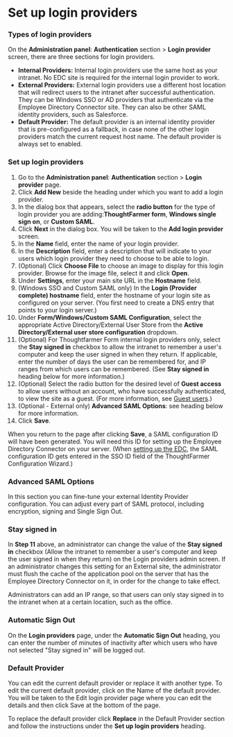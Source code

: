 # Set up login providers

### Types of login providers

On the **Administration panel**: **Authentication** section &gt; **Login provider** screen, there are three sections for login providers.

* **Internal Providers:** Internal login providers use the same host as your intranet. No EDC site is required for the internal login provider to work.
* **External Providers:** External login providers use a different host location that will redirect users to the intranet after successful authentication. They can be Windows SSO or AD providers that authenticate via the Employee Directory Connector site. They can also be other SAML identity providers, such as Salesforce.
* **Default Provider:** The default provider is an internal identity provider that is pre-configured as a fallback, in case none of the other login providers match the current request host name. The default provider is always set to enabled.

### ​Set up login providers

1. Go to the **Administration panel**: **Authentication** section &gt; **Login provider** page.
2. Click **Add New** beside the heading under which you want to add a login provider.
3. In the dialog box that appears, select the **radio button** for the type of login provider you are adding:**ThoughtFarmer form**, **Windows single sign on**, or **Custom SAML**.
4. Click **Next** in the dialog box. You will be taken to the **Add login provider** screen.
5. In the **Name** field, enter the name of your login provider.
6. In the **Description** field, enter a description that will indicate to your users which login provider they need to choose to be able to login.
7. \(Optional\) Click **Choose File** to choose an image to display for this login provider. Browse for the image file, select it and click **Open**.
8. Under **Settings**, enter your main site URL in the **Hostname** field.
9. \(Windows SSO and Custom SAML only\) In the **Login \(Provider complete\) hostname** field, enter the hostname of your login site as configured on your server. \(You first need to create a DNS entry that points to your login server.\)
10. Under **Form/Windows/Custom SAML Configuration**, select the appropriate Active Directory/External User Store from the **Active Directory/External user store configuration** dropdown.
11. \(Optional\) For Thoughtfarmer Form internal login providers only, select the **Stay signed in** checkbox to allow the intranet to remember a user's computer and keep the user signed in when they return. If applicable, enter the number of days the user can be remembered for, and IP ranges from which users can be remembered. \(See **Stay signed in** heading below for more information.\)
12. \(Optional\) Select the radio button for the desired level of **Guest access** to allow users without an account, who have successfully authenticated, to view the site as a guest. \(For more information, see [Guest users](../user-management-1/guest-users.md).\)
13. \(Optional - External only\) **Advanced SAML Options**: see heading below for more information.
14. Click **Save**.

When you return to the page after clicking **Save**, a SAML configuration ID will have been generated. You will need this ID for setting up the Employee Directory Connector on your server. \(When [setting up the EDC](install-the-employee-directory-connector.md), the SAML configuration ID gets entered in the SSO ID field of the ThoughtFarmer Configuration Wizard.\)

### Advanced SAML Options

In this section you can fine-tune your external Identity Provider configuration. You can adjust every part of SAML protocol, including encryption, signing and Single Sign Out.

### Stay signed in

In **Step 11** above, an administrator can change the value of the **Stay signed in** checkbox \(Allow the intranet to remember a user's computer and keep the user signed in when they return\) on the Login providers admin screen. If an administrator changes this setting for an External site, the administrator must flush the cache of the application pool on the server that has the Employee Directory Connector on it, in order for the change to take effect.  
  
Administrators can add an IP range, so that users can only stay signed in to the intranet when at a certain location, such as the office.

### Automatic Sign Out

On the **Login providers** page, under the **Automatic Sign Out** heading, you can enter the number of minutes of inactivity after which users who have not selected "Stay signed in" will be logged out.

### Default Provider

You can edit the current default provider or replace it with another type. To edit the current default provider, click on the Name of the default provider. You will be taken to the Edit login provider page where you can edit the details and then click Save at the bottom of the page.  
  
To replace the default provider click **Replace** in the Default Provider section and follow the instructions under the **Set up login providers** heading.  


